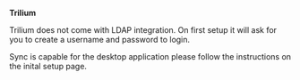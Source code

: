 **Trilium**

Trilium does not come with LDAP integration. On first setup it will ask for you to create a username and password to login.

Sync is capable for the desktop application please follow the instructions on the inital setup page.

